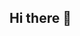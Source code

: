 ## Hi there 👋

<!--
**Brunarez/Brunarez** is a ✨ _special_ ✨ repository because its `README.md` 

- I am a student. I study Business AI at Fachhochschule Nordwestschweiz (Universidy of Applied Science in Switzerland)
- Since Corona time I've been learning different topics on Computer. I passed through Html, CSS and bit of JavaScript, learned also some SQL and jumüped into Python. 
- It is quite a black hole, now I am student in a Uni studying AI. I just love it and hope have some good contributions here.

- fun fact - I also love Arts and Knitting :) 
-->
